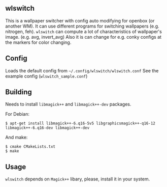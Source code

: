## wlswitch
This is a wallpaper switcher with config auto modifying for openbox (or another WM). It can use different programs for switching wallpapers (e.g. nitrogen, feh).
`wlswitch` can compute a lot of characteristics of wallpaper's image. (e.g. avg, invert_avg)
Also it is can change for e.g. conky configs at the markers for color changing.
## Config
Loads the default config from `~/.config/wlswitch/wlswitch.conf`
See the example config (`wlswitch_sample.conf`)
## Building
Needs to install `libmagick++` and `libmagick++-dev` packages.

For Debian:
```
$ apt-get install libmagick++-6.q16-5v5 libgraphicsmagick++-q16-12 libmagick++-6.q16-dev libmagick++-dev
```
And make:
```
$ cmake CMakeLists.txt
$ make
```

## Usage
`wlswitch` depends on `Magick++` libary, please, install it in your system.